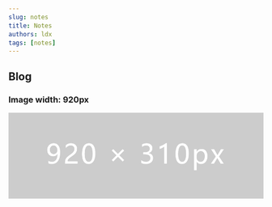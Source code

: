 ```yaml
---
slug: notes
title: Notes
authors: ldx
tags: [notes]
---
```


## Blog
### Image width: 920px 

![Blog image scale](./blog_image_920.jpg)

